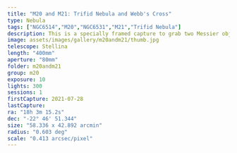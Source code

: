 ```yaml
---
title: "M20 and M21: Trifid Nebula and Webb's Cross"
type: Nebula
tags: ["NGC6514","M20","NGC6531","M21","Trifid Nebula"]
description: This is a specially framed capture to grab two Messier objects, one of which is a cluster, reflection nebula, emission nebula, and dark nebula all at the same time.
image: assets/images/gallery/m20andm21/thumb.jpg
telescope: Stellina
length: "400mm"
aperture: "80mm"
folder: m20andm21
group: m20
exposure: 10
lights: 300
sessions: 1
firstCapture: 2021-07-28
lastCapture:
ra: "18h 3m 15.2s"
dec: "-22° 46' 51.344"
size: "58.336 x 42.892 arcmin"
radius: "0.603 deg"
scale: "0.413 arcsec/pixel"
---
```

